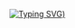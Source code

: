 [![Typing SVG](https://readme-typing-svg.herokuapp.com?font=Fira+Code&size=30&duration=3000&pause=750&color=F74038&width=435&lines=picoCTF+Write+ups+%3A))](https://git.io/typing-svg)



